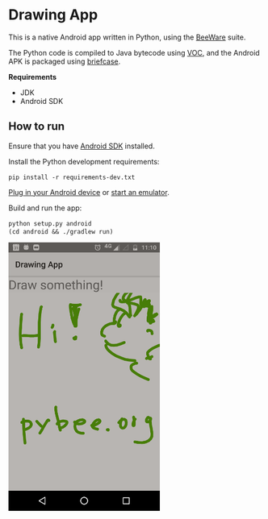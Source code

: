 Drawing App
===========

This is a native Android app written in Python, using the [BeeWare](http://pybee.org/) suite.

The Python code is compiled to Java bytecode using [VOC](http://pybee.org/voc),
and the Android APK is packaged using [briefcase](https://github.com/pybee/briefcase).

**Requirements**

* JDK
* Android SDK

## How to run

Ensure that you have [Android SDK](https://developer.android.com/studio/index.html#downloads) installed.

Install the Python development requirements:

    pip install -r requirements-dev.txt

[Plug in your Android device](https://developer.android.com/training/basics/firstapp/running-app.html) or [start an emulator](https://developer.android.com/studio/run/emulator-commandline.html).

Build and run the app:

    python setup.py android
    (cd android && ./gradlew run)

![App screenshot](screenshot.png)
